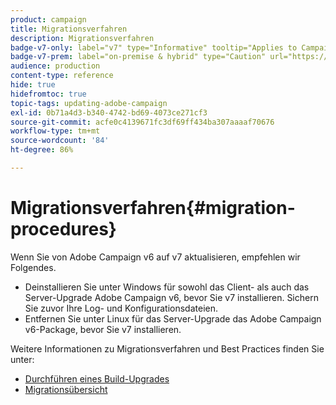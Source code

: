 ```yaml
---
product: campaign
title: Migrationsverfahren
description: Migrationsverfahren
badge-v7-only: label="v7" type="Informative" tooltip="Applies to Campaign Classic v7 only"
badge-v7-prem: label="on-premise & hybrid" type="Caution" url="https://experienceleague.adobe.com/docs/campaign-classic/using/installing-campaign-classic/architecture-and-hosting-models/hosting-models-lp/hosting-models.html" tooltip="Applies to on-premise and hybrid deployments only"
audience: production
content-type: reference
hide: true
hidefromtoc: true
topic-tags: updating-adobe-campaign
exl-id: 0b71a4d3-b340-4742-bd69-4073ce271cf3
source-git-commit: acfe0c4139671fc3df69ff434ba307aaaaf70676
workflow-type: tm+mt
source-wordcount: '84'
ht-degree: 86%

---
```


# Migrationsverfahren{#migration-procedures}



Wenn Sie von Adobe Campaign v6 auf v7 aktualisieren, empfehlen wir Folgendes.

* Deinstallieren Sie unter Windows für sowohl das Client- als auch das Server-Upgrade Adobe Campaign v6, bevor Sie v7 installieren. Sichern Sie zuvor Ihre Log- und Konfigurationsdateien.
* Entfernen Sie unter Linux für das Server-Upgrade das Adobe Campaign v6-Package, bevor Sie v7 installieren.

Weitere Informationen zu Migrationsverfahren und Best Practices finden Sie unter:

* [Durchführen eines Build-Upgrades](https://helpx.adobe.com/de/campaign/kb/acc-build-upgrade.html)
* [Migrationsübersicht](../../migration/using/about-migration.md)
